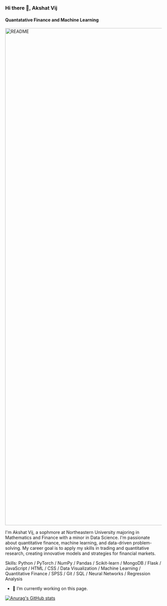 ### Hi there 👋, Akshat Vij 
#### Quantatative Finance and Machine Learning 
<img width="1600" alt="README" src="https://github.com/user-attachments/assets/bf8ab26e-2778-4d7b-a6c5-2fb144c21dd5">

I'm Akshat Vij, a sophmore at Northeastern University majoring in Mathematics and Finance with a minor in Data Science. I'm passionate about quantitative finance, machine learning, and data-driven problem-solving. My career goal is to apply my skills in trading and quantitative research, creating innovative models and strategies for financial markets.

Skills: Python / PyTorch / NumPy / Pandas / Scikit-learn / MongoDB / Flask / JavaScript / HTML / CSS / Data Visualization / Machine Learning / Quantitative Finance / SPSS / Git / SQL / Neural Networks / Regression Analysis

- 🔭 I’m currently working on this page. 





[![Anurag's GitHub stats](https://github-readme-stats.vercel.app/api?username=vij-akshat)](https://github.com/anuraghazra/github-readme-stats)
<!--
**vij-akshat/vij-akshat** is a ✨ _special_ ✨ repository because its `README.md` (this file) appears on your GitHub profile.

Here are some ideas to get you started:

- 🔭 I’m currently working on ...
- 🌱 I’m currently learning ...
- 👯 I’m looking to collaborate on ...
- 🤔 I’m looking for help with ...
- 💬 Ask me about ...
- 📫 How to reach me: ...
- 😄 Pronouns: ...
- ⚡ Fun fact: ...
-->
